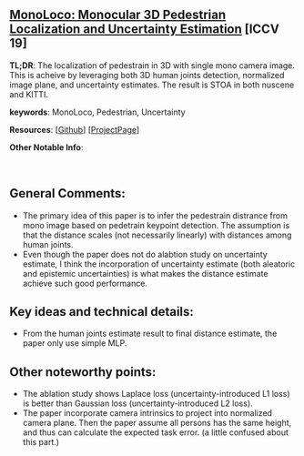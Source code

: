 
[MonoLoco: Monocular 3D Pedestrian Localization and Uncertainty Estimation](https://arxiv.org/pdf/1906.06059.pdf) [ICCV 19]
---------------	

__TL;DR__: The localization of pedestrain in 3D with single mono camera image. This is acheive by leveraging both 3D human joints detection, normalized image plane, and uncertainty estimates. The result is STOA in both nuscene and KITTI.

__keywords__: MonoLoco, Pedestrian, Uncertainty

__Resources__: [[Github](https://github.com/vita-epfl/monoloco)] [[ProjectPage](https://www.epfl.ch/labs/vita/research/perception/monoloco/)] 

__Other Notable Info__: 

<br/>    

General Comments:
------
* The primary idea of this paper is to infer the pedestrain distrance from mono image based on pedetrain keypoint detection. The assumption is that the distance scales (not necessarily linearly) with distances among human joints. 
* Even though the paper does not do alabtion study on uncertainty estimate, I think the incorporation of uncertainty estimate (both aleatoric and epistemic uncertainties) is what makes the distance estimate achieve such good performance. 


Key ideas and technical details:
------
* From the human joints estimate result to final distance estimate, the paper only use simple MLP.

Other noteworthy points:
------
* The ablation study shows Laplace loss (uncertainty-introduced L1 loss) is better than Gaussian loss (uncertainty-introduced L2 loss).
* The paper incorporate camera intrinsics to project into normalized camera plane. Then the paper assume all persons has the same height, and thus can calculate the expected task error. (a little confused about this part.)

<!-- Screenshots:
------ -->

